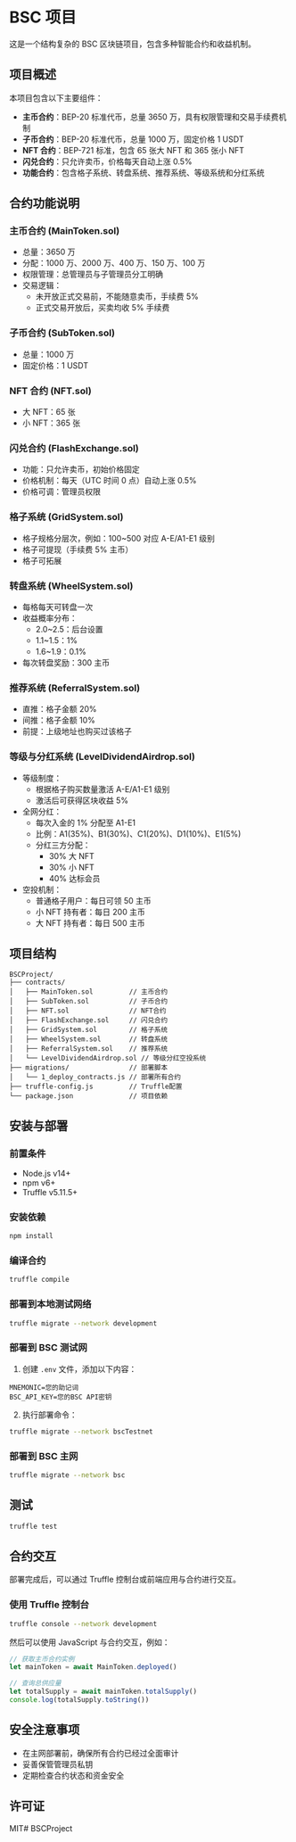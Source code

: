 # BSC 项目

这是一个结构复杂的 BSC 区块链项目，包含多种智能合约和收益机制。

## 项目概述

本项目包含以下主要组件：

- **主币合约**：BEP-20 标准代币，总量 3650 万，具有权限管理和交易手续费机制
- **子币合约**：BEP-20 标准代币，总量 1000 万，固定价格 1 USDT
- **NFT 合约**：BEP-721 标准，包含 65 张大 NFT 和 365 张小 NFT
- **闪兑合约**：只允许卖币，价格每天自动上涨 0.5%
- **功能合约**：包含格子系统、转盘系统、推荐系统、等级系统和分红系统

## 合约功能说明

### 主币合约 (MainToken.sol)

- 总量：3650 万
- 分配：1000 万、2000 万、400 万、150 万、100 万
- 权限管理：总管理员与子管理员分工明确
- 交易逻辑：
  - 未开放正式交易前，不能随意卖币，手续费 5%
  - 正式交易开放后，买卖均收 5% 手续费

### 子币合约 (SubToken.sol)

- 总量：1000 万
- 固定价格：1 USDT

### NFT 合约 (NFT.sol)

- 大 NFT：65 张
- 小 NFT：365 张

### 闪兑合约 (FlashExchange.sol)

- 功能：只允许卖币，初始价格固定
- 价格机制：每天（UTC 时间 0 点）自动上涨 0.5%
- 价格可调：管理员权限

### 格子系统 (GridSystem.sol)

- 格子规格分层次，例如：100~500 对应 A-E/A1-E1 级别
- 格子可提现（手续费 5% 主币）
- 格子可拓展

### 转盘系统 (WheelSystem.sol)

- 每格每天可转盘一次
- 收益概率分布：
  - 2.0~2.5：后台设置
  - 1.1~1.5：1%
  - 1.6~1.9：0.1%
- 每次转盘奖励：300 主币

### 推荐系统 (ReferralSystem.sol)

- 直推：格子金额 20%
- 间推：格子金额 10%
- 前提：上级地址也购买过该格子

### 等级与分红系统 (LevelDividendAirdrop.sol)

- 等级制度：
  - 根据格子购买数量激活 A-E/A1-E1 级别
  - 激活后可获得区块收益 5%
- 全网分红：
  - 每次入金的 1% 分配至 A1-E1
  - 比例：A1(35%)、B1(30%)、C1(20%)、D1(10%)、E1(5%)
  - 分红三方分配：
    - 30% 大 NFT
    - 30% 小 NFT
    - 40% 达标会员
- 空投机制：
  - 普通格子用户：每日可领 50 主币
  - 小 NFT 持有者：每日 200 主币
  - 大 NFT 持有者：每日 500 主币

## 项目结构

```
BSCProject/
├── contracts/
│   ├── MainToken.sol         // 主币合约
│   ├── SubToken.sol          // 子币合约
│   ├── NFT.sol               // NFT合约
│   ├── FlashExchange.sol     // 闪兑合约
│   ├── GridSystem.sol        // 格子系统
│   ├── WheelSystem.sol       // 转盘系统
│   ├── ReferralSystem.sol    // 推荐系统
│   └── LevelDividendAirdrop.sol // 等级分红空投系统
├── migrations/               // 部署脚本
│   └── 1_deploy_contracts.js // 部署所有合约
├── truffle-config.js         // Truffle配置
└── package.json              // 项目依赖
```

## 安装与部署

### 前置条件

- Node.js v14+
- npm v6+
- Truffle v5.11.5+

### 安装依赖

```bash
npm install
```

### 编译合约

```bash
truffle compile
```

### 部署到本地测试网络

```bash
truffle migrate --network development
```

### 部署到 BSC 测试网

1. 创建 `.env` 文件，添加以下内容：

```
MNEMONIC=您的助记词
BSC_API_KEY=您的BSC API密钥
```

2. 执行部署命令：

```bash
truffle migrate --network bscTestnet
```

### 部署到 BSC 主网

```bash
truffle migrate --network bsc
```

## 测试

```bash
truffle test
```

## 合约交互

部署完成后，可以通过 Truffle 控制台或前端应用与合约进行交互。

### 使用 Truffle 控制台

```bash
truffle console --network development
```

然后可以使用 JavaScript 与合约交互，例如：

```javascript
// 获取主币合约实例
let mainToken = await MainToken.deployed()

// 查询总供应量
let totalSupply = await mainToken.totalSupply()
console.log(totalSupply.toString())
```

## 安全注意事项

- 在主网部署前，确保所有合约已经过全面审计
- 妥善保管管理员私钥
- 定期检查合约状态和资金安全

## 许可证

MIT# BSCProject
